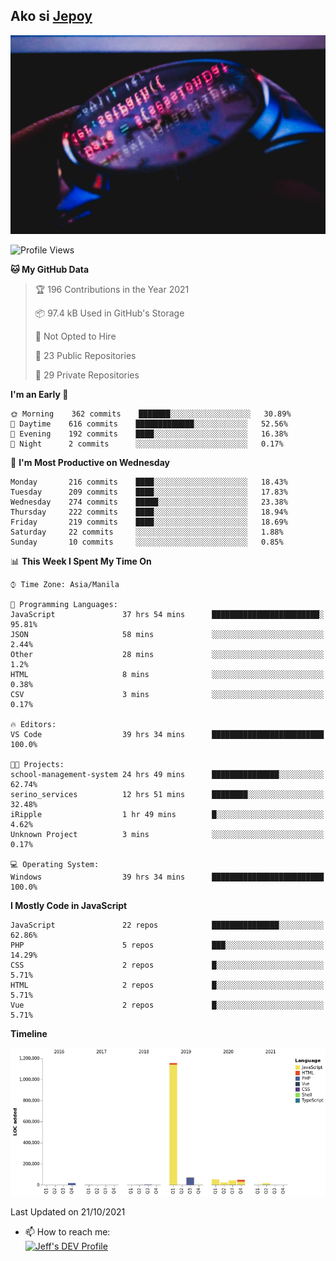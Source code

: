 ## Ako si [Jepoy](https://github.com/je-poy)
![je-poy-cover-img](imgs/cover.jpeg)

<!--START_SECTION:waka-->
![Profile Views](http://img.shields.io/badge/Profile%20Views-0-blue)

**🐱 My GitHub Data** 

> 🏆 196 Contributions in the Year 2021
 > 
> 📦 97.4 kB Used in GitHub's Storage 
 > 
> 🚫 Not Opted to Hire
 > 
> 📜 23 Public Repositories 
 > 
> 🔑 29 Private Repositories  
 > 
**I'm an Early 🐤** 

```text
🌞 Morning    362 commits    ███████░░░░░░░░░░░░░░░░░░   30.89% 
🌆 Daytime    616 commits    █████████████░░░░░░░░░░░░   52.56% 
🌃 Evening    192 commits    ████░░░░░░░░░░░░░░░░░░░░░   16.38% 
🌙 Night      2 commits      ░░░░░░░░░░░░░░░░░░░░░░░░░   0.17%

```
📅 **I'm Most Productive on Wednesday** 

```text
Monday       216 commits    ████░░░░░░░░░░░░░░░░░░░░░   18.43% 
Tuesday      209 commits    ████░░░░░░░░░░░░░░░░░░░░░   17.83% 
Wednesday    274 commits    █████░░░░░░░░░░░░░░░░░░░░   23.38% 
Thursday     222 commits    ████░░░░░░░░░░░░░░░░░░░░░   18.94% 
Friday       219 commits    ████░░░░░░░░░░░░░░░░░░░░░   18.69% 
Saturday     22 commits     ░░░░░░░░░░░░░░░░░░░░░░░░░   1.88% 
Sunday       10 commits     ░░░░░░░░░░░░░░░░░░░░░░░░░   0.85%

```


📊 **This Week I Spent My Time On** 

```text
⌚︎ Time Zone: Asia/Manila

💬 Programming Languages: 
JavaScript               37 hrs 54 mins      ████████████████████████░   95.81% 
JSON                     58 mins             ░░░░░░░░░░░░░░░░░░░░░░░░░   2.44% 
Other                    28 mins             ░░░░░░░░░░░░░░░░░░░░░░░░░   1.2% 
HTML                     8 mins              ░░░░░░░░░░░░░░░░░░░░░░░░░   0.38% 
CSV                      3 mins              ░░░░░░░░░░░░░░░░░░░░░░░░░   0.17%

🔥 Editors: 
VS Code                  39 hrs 34 mins      █████████████████████████   100.0%

🐱‍💻 Projects: 
school-management-system 24 hrs 49 mins      ███████████████░░░░░░░░░░   62.74% 
serino_services          12 hrs 51 mins      ████████░░░░░░░░░░░░░░░░░   32.48% 
iRipple                  1 hr 49 mins        █░░░░░░░░░░░░░░░░░░░░░░░░   4.62% 
Unknown Project          3 mins              ░░░░░░░░░░░░░░░░░░░░░░░░░   0.17%

💻 Operating System: 
Windows                  39 hrs 34 mins      █████████████████████████   100.0%

```

**I Mostly Code in JavaScript** 

```text
JavaScript               22 repos            ███████████████░░░░░░░░░░   62.86% 
PHP                      5 repos             ███░░░░░░░░░░░░░░░░░░░░░░   14.29% 
CSS                      2 repos             █░░░░░░░░░░░░░░░░░░░░░░░░   5.71% 
HTML                     2 repos             █░░░░░░░░░░░░░░░░░░░░░░░░   5.71% 
Vue                      2 repos             █░░░░░░░░░░░░░░░░░░░░░░░░   5.71%

```


**Timeline**

![Chart not found](https://raw.githubusercontent.com/je-poy/je-poy/main/charts/bar_graph.png) 


 Last Updated on 21/10/2021
<!--END_SECTION:waka-->

- 📫 How to reach me: <br />
[<img src="https://d2fltix0v2e0sb.cloudfront.net/dev-badge.svg" width="50" alt="Jeff's DEV Profile" />](https://dev.to/jepoy)
<!--
**je-poy/je-poy** is a ✨ _special_ ✨ repository because its `README.md` (this file) appears on your GitHub profile.

Here are some ideas to get you started:

- 🔭 I’m currently working on ...
- 🌱 I’m currently learning ...
- 👯 I’m looking to collaborate on ...
- 🤔 I’m looking for help with ...
- 💬 Ask me about ...

- 😄 Pronouns: ...
- ⚡ Fun fact: ...
-->
